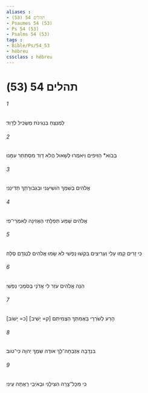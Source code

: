 ```yaml
---
aliases : 
- תהלים 54 (53)
- Psaumes 54 (53)
- Ps 54 (53)
- Psalms 54 (53)
tags : 
- Bible/Ps/54_53
- hébreu
cssclass : hébreu
---
```


# תהלים 54 (53)

###### 1
לַמְנַצֵּחַ בִּנְגִינֹת מַשְׂכִּיל לְדָוִד׃
###### 2
בְּבֹוא* הַזִּיפִים וַיֹּאמְרוּ לְשָׁאוּל הֲלֹא דָוִד מִסְתַּתֵּר עִמָּנוּ׃
###### 3
אֱלֹהִים בְּשִׁמְךָ הֹושִׁיעֵנִי וּבִגְבוּרָתְךָ תְדִינֵנִי׃
###### 4
אֱלֹהִים שְׁמַע תְּפִלָּתִי הַאֲזִינָה לְאִמְרֵי־פִי׃
###### 5
כִּי זָרִים קָמוּ עָלַי וְעָרִיצִים בִּקְשׁוּ נַפְשִׁי לֹא שָׂמוּ אֱלֹהִים לְנֶגְדָּם סֶלָה׃
###### 6
הִנֵּה אֱלֹהִים עֹזֵר לִי אֲדֹנָי בְּסֹמְכֵי נַפְשִׁי׃
###### 7
[כ= יָשֹׁוב] [ק= יָשִׁיב] הָרַע לְשֹׁרְרָי בַּאֲמִתְּךָ הַצְמִיתֵם׃
###### 8
בִּנְדָבָה אֶזְבְּחָה־לָּךְ אֹודֶה שִּׁמְךָ יְהוָה כִּי־טֹוב׃
###### 9
כִּי מִכָּל־צָרָה הִצִּילָנִי וּבְאֹיְבַי רָאֲתָה עֵינִי׃
